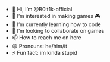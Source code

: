 - 👋 Hi, I’m @B0lt1k-official
- 👀 I’m interested in making games 🎮
- 🌱 I’m currently learning how to code
- 💞️ I’m looking to collaborate on games
- 📫 How to reach me on here
- 😄 Pronouns: he/him/it
- ⚡ Fun fact: im kinda stupid
